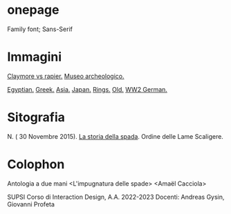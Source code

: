 # onepage
 
Family font; Sans-Serif

# **Immagini**

<a href="https://www.askdifference.com/claymore-vs-rapier/">Claymore vs rapier.</a>
<a href="https://www.museoarcheologicomilano.it/le-collezioni-del-museo/collezione-altomedievale/impugnatura-di-spada-spatha">Museo archeologico.</a>

<a href="https://www.thameschurch.com/products/119431700">Egyptian.</a>
<a href="https://lojareidasespadas.com/en/beginning/5229-greek-sword-alfedena-type-with-bone-cord-greek-sword-alfedena-type-with-bone-cord-this-type-of-sword-with-an-elegant-and-heavily.html">Greek.</a>
<a href="https://paraquee.com/what-changed-in-south-asia-between-200-bce-and-200-ce-why-do-you-think-this-change-took-place">Asia.</a>
<a href="https://chtbl.com/track/118167/epictures.homes/sword-handle-is-called">Japan.</a>
<a href="https://thereaderwiki.com/en/Hilt">Rings.</a>
<a href="https://hyperleap.com/topic/Job_Boretsky">Old.</a>
<a href="https://thebestantique.com/product/ww2-%D0%BD%D0%B5%D0%BC%D0%B5%D1%86%D0%BA%D0%B8%D0%B9-%D0%BE%D1%84%D0%B8%D1%86%D0%B5%D1%80%D1%81%D0%BA%D0%B8%D0%B9-%D0%BC%D0%B5%D1%87-%D0%BB%D1%8E%D1%84%D1%82%D0%B2%D0%B0%D1%84%D1%84%D0%B5-%D0%BD/">WW2 German.</a>
# **Sitografia**

 N. ( 30 Novembre 2015). <a href="https://www.lamescaligere.eu/la-storia-della-spada/" title="La storia della spada" target="_blank">La storia della spada</a>. Ordine delle Lame Scaligere.

# **Colophon**

Antologia a due mani
<L'impugnatura delle spade>
<Amaël Cacciola>

SUPSI
Corso di Interaction Design, A.A. 2022-2023
Docenti: Andreas Gysin, Giovanni Profeta
